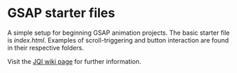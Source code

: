 # GSAP starter files

A simple setup for beginning GSAP animation projects. The basic starter file is *index.html*. Examples of scroll-triggering and button interaction are found in their respective folders.

Visit the [JQI wiki page](https://jointquantum.institute/wiki/doku.php?id=greensock) for further information.
